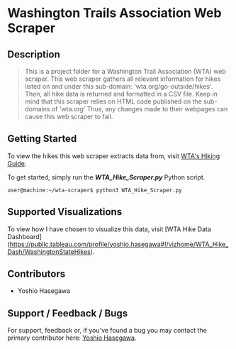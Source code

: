# Washington Trails Association Web Scraper


## Description
> This is a project folder for a Washington Trail Association (WTA) web scraper.
> This web scraper gathers all relevant information for hikes listed on and under this sub-domain: 'wta.org/go-outside/hikes'.
> Then, all hike data is returned and formatted in a CSV file.
> Keep in mind that this scraper relies on HTML code published on the sub-domains of 'wta.org'
> Thus, any changes made to their webpages can cause this web scraper to fail.


## Getting Started
To view the hikes this web scraper extracts data from, visit [WTA's Hiking Guide](https://www.wta.org/go-outside/hikes).

To get started, simply run the **_WTA_Hike_Scraper.py_** Python script.

```console
user@machine:~/wta-scraper$ python3 WTA_Hike_Scraper.py
```

## Supported Visualizations
To view how I have chosen to visualize this data, visit [WTA Hike Data Dashboard] (https://public.tableau.com/profile/yoshio.hasegawa#!/vizhome/WTA_Hike_Dash/WashingtonStateHikes).


## Contributors
* Yoshio Hasegawa


## Support / Feedback / Bugs
For support, feedback or, if you've found a bug you may contact the primary contributor here: [Yoshio Hasegawa](mailto:yoshiohasegawa206@gmail.com).
